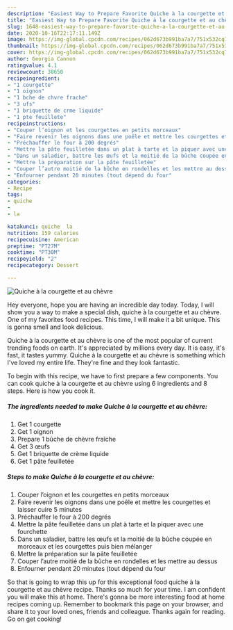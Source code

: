 ```yaml
---
description: "Easiest Way to Prepare Favorite Quiche à la courgette et au chèvre"
title: "Easiest Way to Prepare Favorite Quiche à la courgette et au chèvre"
slug: 1648-easiest-way-to-prepare-favorite-quiche-a-la-courgette-et-au-chevre
date: 2020-10-16T22:17:11.149Z
image: https://img-global.cpcdn.com/recipes/062d673b991ba7a7/751x532cq70/quiche-a-la-courgette-et-au-chevre-photo-principale-de-la-recette.jpg
thumbnail: https://img-global.cpcdn.com/recipes/062d673b991ba7a7/751x532cq70/quiche-a-la-courgette-et-au-chevre-photo-principale-de-la-recette.jpg
cover: https://img-global.cpcdn.com/recipes/062d673b991ba7a7/751x532cq70/quiche-a-la-courgette-et-au-chevre-photo-principale-de-la-recette.jpg
author: Georgia Cannon
ratingvalue: 4.1
reviewcount: 38650
recipeingredient:
- "1 courgette"
- "1 oignon"
- "1 bche de chvre frache"
- "3 ufs"
- "1 briquette de crme liquide"
- "1 pte feuillete"
recipeinstructions:
- "Couper l’oignon et les courgettes en petits morceaux"
- "Faire revenir les oignons dans une poêle et mettre les courgettes et laisser cuire 5 minutes"
- "Préchauffer le four à 200 degrés"
- "Mettre la pâte feuilletée dans un plat à tarte et la piquer avec une fourchette"
- "Dans un saladier, battre les œufs et la moitié de la bûche coupée en morceaux et les courgettes puis bien mélanger"
- "Mettre la préparation sur la pâte feuilletée"
- "Couper l’autre moitié de la bûche en rondelles et les mettre au dessus"
- "Enfourner pendant 20 minutes (tout dépend du four"
categories:
- Recipe
tags:
- quiche
- 
- la

katakunci: quiche  la 
nutrition: 159 calories
recipecuisine: American
preptime: "PT27M"
cooktime: "PT30M"
recipeyield: "2"
recipecategory: Dessert

---
```



![Quiche à la courgette et au chèvre](https://img-global.cpcdn.com/recipes/062d673b991ba7a7/751x532cq70/quiche-a-la-courgette-et-au-chevre-photo-principale-de-la-recette.jpg)

Hey everyone, hope you are having an incredible day today. Today, I will show you a way to make a special dish, quiche à la courgette et au chèvre. One of my favorites food recipes. This time, I will make it a bit unique. This is gonna smell and look delicious.



Quiche à la courgette et au chèvre is one of the most popular of current trending foods on earth. It's appreciated by millions every day. It is easy, it's fast, it tastes yummy. Quiche à la courgette et au chèvre is something which I've loved my entire life. They're fine and they look fantastic.


To begin with this recipe, we have to first prepare a few components. You can cook quiche à la courgette et au chèvre using 6 ingredients and 8 steps. Here is how you cook it.

<!--inarticleads1-->

##### The ingredients needed to make Quiche à la courgette et au chèvre:

1. Get 1 courgette
1. Get 1 oignon
1. Prepare 1 bûche de chèvre fraîche
1. Get 3 œufs
1. Get 1 briquette de crème liquide
1. Get 1 pâte feuilletée




<!--inarticleads2-->

##### Steps to make Quiche à la courgette et au chèvre:

1. Couper l’oignon et les courgettes en petits morceaux
1. Faire revenir les oignons dans une poêle et mettre les courgettes et laisser cuire 5 minutes
1. Préchauffer le four à 200 degrés
1. Mettre la pâte feuilletée dans un plat à tarte et la piquer avec une fourchette
1. Dans un saladier, battre les œufs et la moitié de la bûche coupée en morceaux et les courgettes puis bien mélanger
1. Mettre la préparation sur la pâte feuilletée
1. Couper l’autre moitié de la bûche en rondelles et les mettre au dessus
1. Enfourner pendant 20 minutes (tout dépend du four




So that is going to wrap this up for this exceptional food quiche à la courgette et au chèvre recipe. Thanks so much for your time. I am confident you will make this at home. There's gonna be more interesting food at home recipes coming up. Remember to bookmark this page on your browser, and share it to your loved ones, friends and colleague. Thanks again for reading. Go on get cooking!
